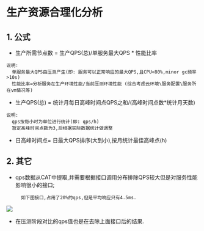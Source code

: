 # 生产资源合理化分析

## 1. 公式

* 生产所需节点数 = 生产QPS\(总\)/单服务最大QPS \* 性能比率 

```
说明: 
  单服务最大QPS由压测产生(即: 服务可以正常响应的最大QPS,且CPU<80%,minor gc频率>10s)
  性能比率=分析服务在生产环境性能/当前压测环境性能 (综合考虑云环境\服务配置\服务所在vm情况等)
```

* 生产QPS\(总\) = 统计月每日高峰时间点QPS之和/\(高峰时间点数\*统计月天数\)

```
说明:
  qps按每小时为单位进行统计(即: qps/h)
  暂定高峰时间点数为3,后根据实际数据统计做调整
```

* 日高峰时间点= 日最大QPS排序\(大到小\),按月统计最佳高峰点\(h\)

## 2. 其它

* qps数据从CAT中提取,并需要根据接口调用分布排除QPS较大但是对服务性能影响很小的接口;

        如下图接口,占用了20%的qps,但是平均响应只有4.5ms.

![](/assets/import.png)

* 在压测阶段对比的qps值也是在去除上面接口后的结果.

## 



